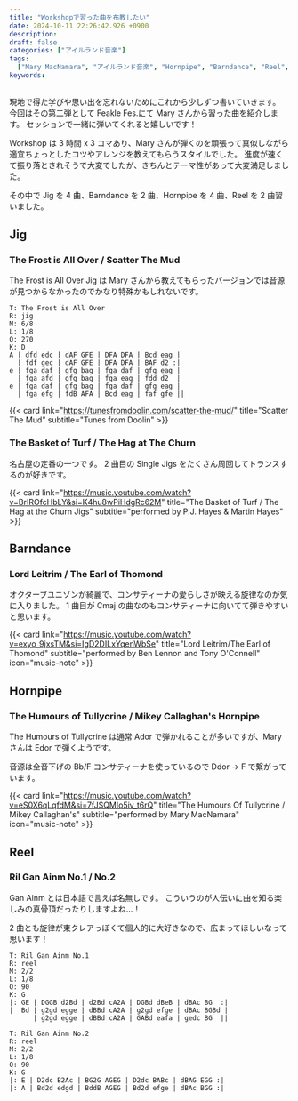```yaml
---
title: "Workshopで習った曲を布教したい"
date: 2024-10-11 22:26:42.926 +0900
description:
draft: false
categories: ["アイルランド音楽"]
tags:
  ["Mary MacNamara", "アイルランド音楽", "Hornpipe", "Barndance", "Reel", "Jig"]
keywords:
---
```


現地で得た学びや思い出を忘れないためにこれから少しずつ書いていきます。
今回はその第二弾として Feakle Fes.にて Mary さんから習った曲を紹介します。
セッションで一緒に弾いてくれると嬉しいです！

<!--more-->

Workshop は 3 時間 x 3 コマあり、Mary さんが弾くのを頑張って真似しながら適宜ちょっとしたコツやアレンジを教えてもらうスタイルでした。
進度が速くて振り落とされそうで大変でしたが、きちんとテーマ性があって大変満足しました。

その中で Jig を 4 曲、Barndance を 2 曲、Hornpipe を 4 曲、Reel を 2 曲習いました。

## Jig

### The Frost is All Over / Scatter The Mud

The Frost is All Over Jig は Mary さんから教えてもらったバージョンでは音源が見つからなかったのでかなり特殊かもしれないです。

```
T: The Frost is All Over
R: jig
M: 6/8
L: 1/8
Q: 270
K: D
A | dfd edc | dAF GFE | DFA DFA | Bcd eag |
  | fdf gec | dAF GFE | DFA DFA | BAF d2 :|
e | fga daf | gfg bag | fga daf | gfg eag |
  | fga afd | gfg bag | fga eag | fdd d2  |
e | fga daf | gfg bag | fga daf | gfg eag |
  | fga efg | fdB AFA | Bcd eag | faf gfe ||
```

{{< card link="https://tunesfromdoolin.com/scatter-the-mud/" title="Scatter The Mud" subtitle="Tunes from Doolin" >}}

### The Basket of Turf / The Hag at The Churn

名古屋の定番の一つです。
2 曲目の Single Jigs をたくさん周回してトランスするのが好きです。

{{< card link="https://music.youtube.com/watch?v=BrIROfcHbLY&si=K4hu8wPiHdgRc62M" title="The Basket of Turf / The Hag at the Churn Jigs" subtitle="performed by P.J. Hayes & Martin Hayes" >}}

## Barndance

### Lord Leitrim / The Earl of Thomond

オクターブユニゾンが綺麗で、コンサティーナの愛らしさが映える旋律なのが気に入りました。
1 曲目が Cmaj の曲なのもコンサティーナに向いてて弾きやすいと思います。

{{< card link="https://music.youtube.com/watch?v=exyo_9jxsTM&si=IgD2DILxYqenWbSe" title="Lord Leitrim/The Earl of Thomond" subtitle="performed by Ben Lennon and Tony O'Connell" icon="music-note" >}}

## Hornpipe

### The Humours of Tullycrine / Mikey Callaghan's Hornpipe

The Humours of Tullycrine は通常 Ador で弾かれることが多いですが、Mary さんは Edor で弾くようです。

音源は全音下げの Bb/F コンサティーナを使っているので Ddor -> F で繋がっています。

{{< card link="https://music.youtube.com/watch?v=eS0X6qLqfdM&si=7fJSQMIo5iv_t6rQ" title="The Humours Of Tullycrine / Mikey Callaghan's" subtitle="performed by Mary MacNamara" icon="music-note" >}}

## Reel

### Ril Gan Ainm No.1 / No.2

Gan Ainm とは日本語で言えば名無しです。
こういうのが人伝いに曲を知る楽しみの真骨頂だったりしますよね...！

2 曲とも旋律が東クレアっぽくて個人的に大好きなので、広まってほしいなって思います！

```
T: Ril Gan Ainm No.1
R: reel
M: 2/2
L: 1/8
Q: 90
K: G
|: GE | DGGB d2Bd | d2Bd cA2A | DGBd dBeB | dBAc BG  :|
|  Bd | g2gd egge | dBBd cA2A | g2gd efge | dBAc BGBd |
      | g2gd egge | dBBd cA2A | GABd eafa | gedc BG  ||
```

```
T: Ril Gan Ainm No.2
R: reel
M: 2/2
L: 1/8
Q: 90
K: G
|: E | D2dc B2Ac | BG2G AGEG | D2dc BABc | dBAG EGG :|
|: A | Bd2d edgd | BddB AGEG | Bd2d efge | dBAc BGG :|
```
